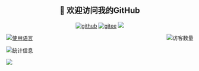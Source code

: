 <h2 align="center">👋 欢迎访问我的GitHub</h2>
<p align="center">
  <a href="https://github.com/north151"><img src="https://img.shields.io/badge/GitHub-ff79c6" alt="github"></a>
  <a href="https://gitee.com/north151"><img src="https://img.shields.io/badge/Gitee-fe7300" alt="gitee"></a>
  <!--
  <a href="https://blog.csdn.net/qq_41689938"><img src="https://img.shields.io/badge/GitLab-330F63?style=for-the-badge&logo=gitlab&logoColor=white" alt="csdn"></a>
  -->
  <a href="https://wakatime.com/@north151"><img src="https://wakatime.com/badge/user/38d2a5f0-991f-4243-b4c6-3095972fc18b.svg"/></a>
</p>

<img align='right' src="https://profile-counter.glitch.me/north151/count.svg" alt="访客数量"/>


[![使用语言](https://github-readme-stats.vercel.app/api/top-langs/?username=north151&layout=compact)](https://github.com/north151/github-readme-stats)


![统计信息](https://github-readme-stats.vercel.app/api?username=north151&show_icons=true&theme=radical)


![](https://img.shields.io/badge/Python-3776AB?style=for-the-badge&logo=python&logoColor=white)






